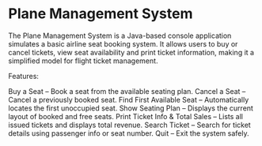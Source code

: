 # Plane Management System
The Plane Management System is a Java-based console application simulates a basic airline seat booking system. It allows users to buy or cancel tickets, view seat availability and print ticket information, making it a simplified model for flight ticket management.

 Features:

 Buy a Seat – Book a seat from the available seating plan.
 Cancel a Seat – Cancel a previously booked seat.
 Find First Available Seat – Automatically locates the first unoccupied seat.
 Show Seating Plan – Displays the current layout of booked and free seats.
 Print Ticket Info & Total Sales – Lists all issued tickets and displays total revenue.
 Search Ticket – Search for ticket details using passenger info or seat number.
 Quit – Exit the system safely.
